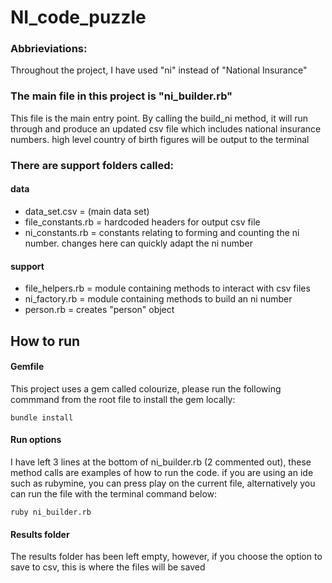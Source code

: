 # NI_code_puzzle

### Abbrieviations:
Throughout the project, I have used "ni" instead of "National Insurance"


### The main file in this project is "ni_builder.rb"
This file is the main entry point. By calling the build_ni method, it will run through and produce an updated
csv file which includes national insurance numbers. high level country of birth figures will be output to the terminal

### There are support folders called:
#### data
* data_set.csv = (main data set)
* file_constants.rb = hardcoded headers for output csv file
* ni_constants.rb = constants relating to forming and counting the ni number. changes here can quickly adapt the ni number


#### support
* file_helpers.rb = module containing methods to interact with csv files
* ni_factory.rb = module containing methods to build an ni number
* person.rb = creates "person" object

## How to run

#### Gemfile
This project uses a gem called colourize, please run the following commmand from the root file to install the gem locally:
```
bundle install
```

#### Run options
I have left 3 lines at the bottom of ni_builder.rb (2 commented out), these method calls are examples of how to run the code.
if you are using an ide such as rubymine, you can press play on the current file, alternatively you can run the file with the terminal command below:
```
ruby ni_builder.rb
```


#### Results folder
The results folder has been left empty, however, if you choose the option to save to csv, this is where the files will be saved
